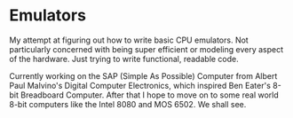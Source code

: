 # Emulators
My attempt at figuring out how to write basic CPU emulators. Not particularly concerned with being super efficient or modeling every aspect of the hardware. Just trying to write functional, readable code.

Currently working on the SAP (Simple As Possible) Computer from Albert Paul Malvino's Digital Computer Electronics, which inspired Ben Eater's 8-bit Breadboard Computer. After that I hope to move on to some real world 8-bit computers like the Intel 8080 and MOS 6502. We shall see.
